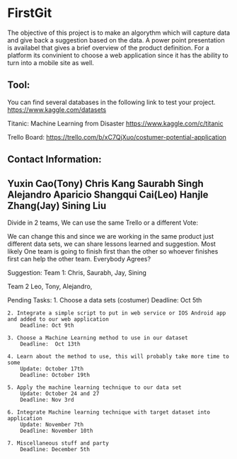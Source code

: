 # FirstGit

The objective of this project is to make an algorythm which will capture data and give back a suggestion based on the data.
A power point presentation is availabel that gives a brief overview of the product definition.
For a platform its convinient to choose a web application since it has the ability to turn into a mobile site as well.

Tool:
-------------------
You can find several databases in the following link to test your project.
https://www.kaggle.com/datasets

Titanic: Machine Learning from Disaster
https://www.kaggle.com/c/titanic

Trello Board:
https://trello.com/b/xC7QjXuo/costumer-potential-application

Contact Information:
-------------------
Yuxin Cao(Tony)
Chris Kang
Saurabh Singh
Alejandro Aparicio
Shangqui Cai(Leo)
Hanjle Zhang(Jay)
Sining Liu
-------------------

Divide in 2 teams,
We can use the same Trello or a different Vote: 

We can change this and since we are working in the same product just different data sets, we can share lessons learned and suggestion. Most likely One team is going to finish first than the other so whoever finishes first can help the other team. Everybody Agrees?


Suggestion:
Team 1:
	Chris, Saurabh, Jay, Sining

Team 2
	Leo, Tony, Alejandro,


Pending Tasks:
	1. Choose a data sets (costumer)
		Deadline: Oct 5th 

	2. Integrate a simple script to put in web service or IOS Android app and added to our web application
		Deadline: Oct 9th 

	3. Choose a Machine Learning method to use in our dataset
		Deadline:  Oct 13th 

	4. Learn about the method to use, this will probably take more time to some
		Update: October 17th 
		Deadline: October 19th 

	5. Apply the machine learning technique to our data set
		Update: October 24 and 27
		Deadline: Nov 3rd 

	6. Integrate Machine learning technique with target dataset into application
		Update: November 7th 
		Deadline: November 10th 

	7. Miscellaneous stuff and party
		Deadline: December 5th 




